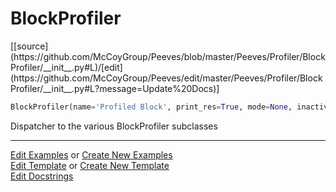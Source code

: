 # <a id="Peeves.Profiler.BlockProfiler">BlockProfiler</a>
<div class="docs-source-link" markdown="1">
[[source](https://github.com/McCoyGroup/Peeves/blob/master/Peeves/Profiler/BlockProfiler/__init__.py#L)/[edit](https://github.com/McCoyGroup/Peeves/edit/master/Peeves/Profiler/BlockProfiler/__init__.py#L?message=Update%20Docs)]
</div>

```python
BlockProfiler(name='Profiled Block', print_res=True, mode=None, inactive=False, **kwargs): 
```
Dispatcher to the various BlockProfiler subclasses











---

[Edit Examples](https://github.com/McCoyGroup/Peeves/edit/gh-pages/ci/examples/Peeves/Profiler/BlockProfiler.md) or 
[Create New Examples](https://github.com/McCoyGroup/Peeves/new/gh-pages/?filename=ci/examples/Peeves/Profiler/BlockProfiler.md) <br/>
[Edit Template](https://github.com/McCoyGroup/Peeves/edit/gh-pages/ci/docs/Peeves/Profiler/BlockProfiler.md) or 
[Create New Template](https://github.com/McCoyGroup/Peeves/new/gh-pages/?filename=ci/docs/templates/Peeves/Profiler/BlockProfiler.md) <br/>
[Edit Docstrings](https://github.com/McCoyGroup/Peeves/edit/master/Peeves/Profiler/BlockProfiler/__init__.py#L?message=Update%20Docs)